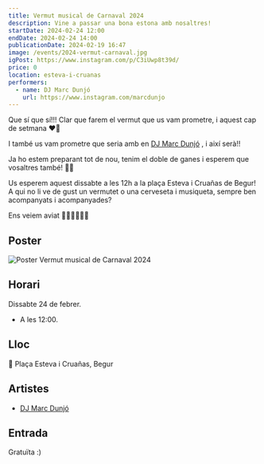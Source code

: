 ```yaml
---
title: Vermut musical de Carnaval 2024
description: Vine a passar una bona estona amb nosaltres!
startDate: 2024-02-24 12:00
endDate: 2024-02-24 14:00
publicationDate: 2024-02-19 16:47
image: /events/2024-vermut-carnaval.jpg
igPost: https://www.instagram.com/p/C3iUwp8t39d/
price: 0
location: esteva-i-cruanas
performers:
  - name: DJ Marc Dunjó
    url: https://www.instagram.com/marcdunjo
---
```


Que sí que sí!!! Clar que farem el vermut que us vam prometre, i aquest cap de setmana ❤️‍🔥

I també us vam prometre que seria amb en [DJ Marc Dunjó](https://www.instagram.com/marcdunjo) , i així serà!!

Ja ho estem preparant tot de nou, tenim el doble de ganes i esperem que vosaltres també! 🤩🥳

Us esperem aquest dissabte a les 12h a la plaça Esteva i Cruañas de Begur! A qui no li ve de gust un vermutet o una cerveseta i musiqueta, sempre ben acompanyats i acompanyades?

Ens veiem aviat 🫰🏽🫰🏽✨✨

## Poster

![Poster Vermut musical de Carnaval 2024](/events/2024-vermut-carnaval.jpg)

## Horari

Dissabte 24 de febrer.

- A les 12:00.

## Lloc

📍 Plaça Esteva i Cruañas, Begur

## Artistes

- [DJ Marc Dunjó](https://www.instagram.com/marcdunjo)

## Entrada

Gratuïta :)
